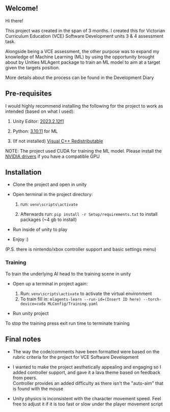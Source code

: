 ## Welcome!
<p>
Hi there!

This project was created  in the span of 3 months. I created this for Victorian Curriculum Education (VCE) Software Development units 3 & 4 assessment task.

Alongside being a VCE assessment, the other purpose was to expand my knowledge of Machine Learning (ML) by using the opportunity brought about by Unities MLAgent package to train an ML model to aim at a target given the targets position.

More details about the process can be found in the Development Diary

</p>


## Pre-requisites

<p>
I would highly recommend installing the following for the project to work as intended (based on what I used):

1. Unity Editor: [2023.2.12f1](https://unity.com/releases/editor/whats-new/2023.2.12#notes)

2. Python: [3.10.11](https://www.python.org/downloads/release/python-31011/) for ML

3. (If not installed) [Visual C++ Redistributable](https://learn.microsoft.com/en-us/cpp/windows/latest-supported-vc-redist?view=msvc-170)

NOTE: The project used CUDA for training the ML model. Please install the [NVIDIA drivers](https://www.nvidia.com/en-us/drivers/) if you have a compatible GPU
</p>


## Installation

- Clone the project and open in unity

- Open terminal in the project directory:
    1. run: `venv\scripts\activate`

    2. Afterwards run: `pip install -r Setup/requirements.txt` to install packages (~4 gb to install)
    
- Run inside of unity to play

- Enjoy :) 

(P.S. there is nintendo/xbox controller support and basic settings menu)

### Training
<p>
To train the underlying AI head to the training scene in unity

- Open up a terminal in project again:

    1.  Run: `venv\scripts\activate` to activate the virtual environment
    2. To train fill in: `mlagents-learn --run-id=(Insert ID here) --torch-device=cuda MLConfig/Training.yaml`

- Run unity project

To stop the training press exit run time to terminate training

</p>

## Final notes
<p>

- The way the code/comments have been formatted were based on the rubric criteria for the project for VCE Software Development

- I wanted to make the project aesthetically appealing and engaging so I added controller support, and gave it a lava theme based on feedback from peers. <br>
Controller provides an added difficulty as there isn't the "auto-aim" that is found with the mouse

- Unity physics is inconsistent with the character movement speed. Feel free to adjust it if it is too fast or slow under the player movement script

</p>